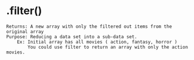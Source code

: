# .filter()
    Returns: A new array with only the filtered out items from the original array
    Purpose: Reducing a data set into a sub-data set.
        Ex: Initial array has all movies ( action, fantasy, horror )
            You could use filter to return an array with only the action movies.